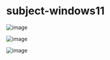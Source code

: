 # subject-windows11

![image](https://github.com/winofsql/subject-windows11/assets/1501327/dfbfb1c8-bad8-49ba-bb2d-f817c44a8af7)

![image](https://github.com/winofsql/subject-windows11/assets/1501327/cfcdbfd3-1626-4044-b5a6-0a719cb183af)

![image](https://github.com/winofsql/subject-windows11/assets/1501327/f9a99e48-2aa5-4871-bbe6-8fe2226dca99)


